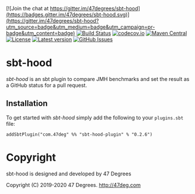 
[comment]: # (Start Badges)

[![Join the chat at https://gitter.im/47degrees/sbt-hood](https://badges.gitter.im/47degrees/sbt-hood.svg)](https://gitter.im/47degrees/sbt-hood?utm_source=badge&utm_medium=badge&utm_campaign=pr-badge&utm_content=badge) [![Build Status](https://travis-ci.org/47degrees/sbt-hood.svg?branch=master)](https://travis-ci.org/47degrees/sbt-hood) [![codecov.io](http://codecov.io/gh/47degrees/sbt-hood/branch/master/graph/badge.svg)](http://codecov.io/gh/47degrees/sbt-hood) [![Maven Central](https://img.shields.io/badge/maven%20central-0.2.6-green.svg)](https://oss.sonatype.org/#nexus-search;gav~com.47deg~sbt-hood*) [![License](https://img.shields.io/badge/license-Apache%202-blue.svg)](https://raw.githubusercontent.com/47degrees/sbt-hood/master/LICENSE) [![Latest version](https://img.shields.io/badge/sbt--hood-0.2.6-green.svg)](https://index.scala-lang.org/47degrees/sbt-hood) [![GitHub Issues](https://img.shields.io/github/issues/47degrees/sbt-hood.svg)](https://github.com/47degrees/sbt-hood/issues)

[comment]: # (End Badges)
# sbt-hood

*sbt-hood* is an sbt plugin to compare JMH benchmarks and set the result as a GitHub status for a pull request.

## Installation

To get started with *sbt-hood* simply add the following to your `plugins.sbt` file:

[comment]: # (Start Replace)

```
addSbtPlugin("com.47deg" %% "sbt-hood-plugin" % "0.2.6")
```

[comment]: # (End Replace)

[comment]: # (Start Copyright)
# Copyright

sbt-hood is designed and developed by 47 Degrees

Copyright (C) 2019-2020 47 Degrees. <http://47deg.com>

[comment]: # (End Copyright)